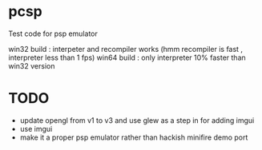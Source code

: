 # pcsp
Test code for psp emulator

win32 build : interpeter and recompiler works (hmm recompiler is fast  , interpreter less than 1 fps)
win64 build : only interpreter 10% faster than win32 version

# TODO

* update opengl from v1 to v3 and use glew as a step in for adding imgui 
* use imgui
* make it a proper psp emulator rather than hackish minifire demo port
